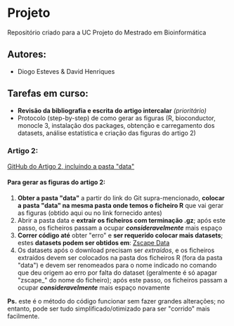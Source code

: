 # Projeto
Repositório criado para a UC Projeto do Mestrado em Bioinformática

## Autores:

- Diogo Esteves & David Henriques

## Tarefas em curso:

- **Revisão da bibliografia e escrita do artigo intercalar** *(prioritário)*
- Protocolo (step-by-step) de como gerar as figuras (R, bioconductor, monocle 3, instalação dos packages, obtenção e carregamento dos datasets, análise estatística e criação das figuras do artigo 2)

### Artigo 2:
[GitHub do Artigo 2, incluindo a pasta "data"](https://github.com/cole-trapnell-lab/sdg-zfish)

#### Para gerar as figuras do artigo 2:  
1. **Obter a pasta "data"** a partir do link do Git supra-mencionado, **colocar a pasta "data" na mesma pasta onde temos o ficheiro R** que vai gerar as figuras (obtido aqui ou no link fornecido antes)
2. Abrir a pasta data e **extrair os ficheiros com terminação .gz**; após este passo, os ficheiros passam a ocupar ***consideravelmente*** mais espaço
3. **Correr código até** obter "erro" e **ser requerido colocar mais datasets**; estes **datasets podem ser obtidos em**: [Zscape Data](https://cole-trapnell-lab.github.io/zscape/)
4. Os datasets após o download precisam ser *extraídos*, e os ficheiros extraídos devem ser colocados na pasta dos ficheiros R (fora da pasta "data") e devem ser renomeados para o nome indicado no comando que deu origem ao erro por falta do dataset (geralmente é só apagar "zscape_" do nome do ficheiro); após este passo, os ficheiros passam a ocupar ***consideravelmente*** mais espaço novamente

**Ps.** este é o método do código funcionar sem fazer grandes alterações; no entanto, pode ser tudo simplificado/otimizado para ser "corrido" mais facilmente.

